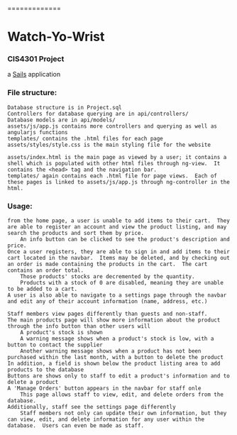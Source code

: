 
=============
# Watch-Yo-Wrist
### CIS4301 Project
a [Sails](http://sailsjs.org) application

### File structure:
    Database structure is in Project.sql
    Controllers for database querying are in api/controllers/
    Database models are in api/models/
    assets/js/app.js contains more controllers and querying as well as angularjs functions
    templates/ contains the .html files for each page
    assets/styles/style.css is the main styling file for the website

    assets/index.html is the main page as viewed by a user; it contains a shell which is populated with other html files through ng-view.  It contains the <head> tag and the navigation bar.
    templates/ again contains each .html file for page views.  Each of these pages is linked to assets/js/app.js through ng-controller in the html.

### Usage:
    from the home page, a user is unable to add items to their cart.  They are able to register an account and view the product listing, and may search the products and sort them by price.
        An info button can be clicked to see the product's description and price.
    Once a user registers, they are able to sign in and add items to their cart located in the navbar.  Items may be deleted, and by checking out an order is made containing the products in the cart.  The cart contains an order total.
        Those products' stocks are decremented by the quantity.
        Products with a stock of 0 are disabled, meaning they are unable to be added to a cart.
    A user is also able to navigate to a settings page through the navbar and edit any of their account information (name, address, etc.)
    
    Staff members view pages differently than guests and non-staff.
    The main products page will show more information about the product through the info button than other users will
        A product's stock is shown
        A warning message shows when a product's stock is low, with a button to contact the supplier
        Another warning message shows when a product has not been purchased within the last month, with a button to delete the product
    In addition, a field is shown below the product listing area to add products to the database
    Buttons are shows only to staff to edit a product's information and to delete a product
    A 'Manage Orders' button appears in the navbar for staff onle
        This page allows staff to view, edit, and delete orders from the database.
    Additionally, staff see the settings page differently
        Staff members not only can update their own information, but they can view, edit, and delete information for any user within the database.  Users can even be made as staff.